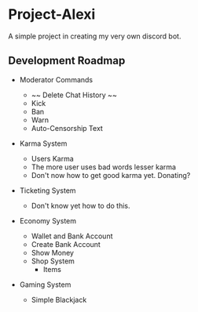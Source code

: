 # Project-Alexi
A simple project in creating my very own discord bot.

## Development Roadmap
- Moderator Commands
    - ~~ Delete Chat History ~~
    - Kick
    - Ban
    - Warn
    - Auto-Censorship Text

- Karma System
    - Users Karma
    - The more user uses bad words lesser karma
    - Don't now how to get good karma yet. Donating?

- Ticketing System
    - Don't know yet how to do this.


- Economy System
    - Wallet and Bank Account
    - Create Bank Account
    - Show Money
    - Shop System
        - Items

- Gaming System
    - Simple Blackjack
    
